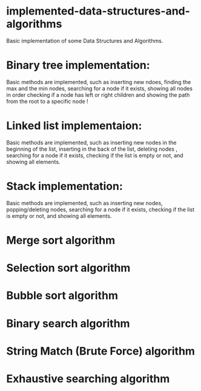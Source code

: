 # implemented-data-structures-and-algorithms
Basic implementation of some Data Structures and Algorithms.

# Binary tree implementation:
Basic methods are implemented, such as inserting new ndoes, finding the max and the min nodes, searching for a node if it exists, showing all nodes in order checking if a node has left or right children and showing the path from the root to a specific node !

# Linked list implementaion:
Basic methods are implemented, such as inserting new nodes in the beginning of the list, inserting in the back of the list, deleting nodes
, searching for a node if it exists, checking if the list is empty or not, and showing all elements.

# Stack implementation:
Basic methods are implemented, such as inserting new nodes, popping/deleting nodes, searching for a node if it exists, checking if the list is empty or not, and showing all elements.

# Merge sort algorithm

# Selection sort algorithm

# Bubble sort algorithm

# Binary search algorithm

# String Match (Brute Force) algorithm

# Exhaustive searching algorithm
